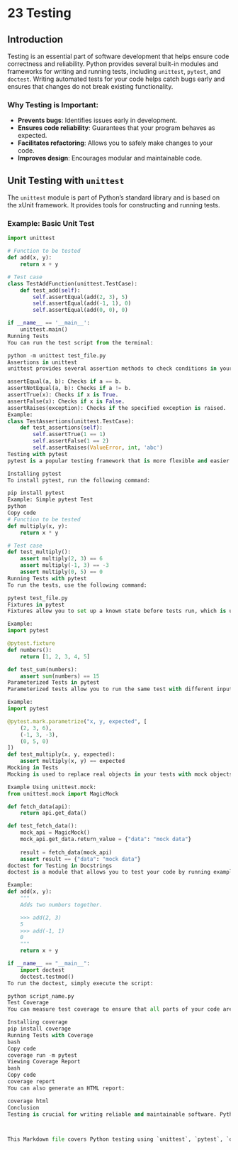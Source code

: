 # 23 Testing

## Introduction
Testing is an essential part of software development that helps ensure code correctness and reliability. Python provides several built-in modules and frameworks for writing and running tests, including `unittest`, `pytest`, and `doctest`. Writing automated tests for your code helps catch bugs early and ensures that changes do not break existing functionality.

### Why Testing is Important:
- **Prevents bugs**: Identifies issues early in development.
- **Ensures code reliability**: Guarantees that your program behaves as expected.
- **Facilitates refactoring**: Allows you to safely make changes to your code.
- **Improves design**: Encourages modular and maintainable code.

## Unit Testing with `unittest`
The `unittest` module is part of Python’s standard library and is based on the xUnit framework. It provides tools for constructing and running tests.

### Example: Basic Unit Test
```python
import unittest

# Function to be tested
def add(x, y):
    return x + y

# Test case
class TestAddFunction(unittest.TestCase):
    def test_add(self):
        self.assertEqual(add(2, 3), 5)
        self.assertEqual(add(-1, 1), 0)
        self.assertEqual(add(0, 0), 0)

if __name__ == '__main__':
    unittest.main()
Running Tests
You can run the test script from the terminal:

python -m unittest test_file.py
Assertions in unittest
unittest provides several assertion methods to check conditions in your tests:

assertEqual(a, b): Checks if a == b.
assertNotEqual(a, b): Checks if a != b.
assertTrue(x): Checks if x is True.
assertFalse(x): Checks if x is False.
assertRaises(exception): Checks if the specified exception is raised.
Example:
class TestAssertions(unittest.TestCase):
    def test_assertions(self):
        self.assertTrue(1 == 1)
        self.assertFalse(1 == 2)
        self.assertRaises(ValueError, int, 'abc')
Testing with pytest
pytest is a popular testing framework that is more flexible and easier to use than unittest. It provides rich features like fixtures, parameterized tests, and detailed error reporting.

Installing pytest
To install pytest, run the following command:

pip install pytest
Example: Simple pytest Test
python
Copy code
# Function to be tested
def multiply(x, y):
    return x * y

# Test case
def test_multiply():
    assert multiply(2, 3) == 6
    assert multiply(-1, 3) == -3
    assert multiply(0, 5) == 0
Running Tests with pytest
To run the tests, use the following command:

pytest test_file.py
Fixtures in pytest
Fixtures allow you to set up a known state before tests run, which is useful for initializing data or resources.

Example:
import pytest

@pytest.fixture
def numbers():
    return [1, 2, 3, 4, 5]

def test_sum(numbers):
    assert sum(numbers) == 15
Parameterized Tests in pytest
Parameterized tests allow you to run the same test with different inputs.

Example:
import pytest

@pytest.mark.parametrize("x, y, expected", [
    (2, 3, 6),
    (-1, 3, -3),
    (0, 5, 0)
])
def test_multiply(x, y, expected):
    assert multiply(x, y) == expected
Mocking in Tests
Mocking is used to replace real objects in your tests with mock objects to isolate the code being tested. This is useful for testing functions that depend on external systems, such as databases or APIs.

Example Using unittest.mock:
from unittest.mock import MagicMock

def fetch_data(api):
    return api.get_data()

def test_fetch_data():
    mock_api = MagicMock()
    mock_api.get_data.return_value = {"data": "mock data"}
    
    result = fetch_data(mock_api)
    assert result == {"data": "mock data"}
doctest for Testing in Docstrings
doctest is a module that allows you to test your code by running examples embedded in docstrings. It verifies that the examples in your documentation run correctly.

Example:
def add(x, y):
    """
    Adds two numbers together.

    >>> add(2, 3)
    5
    >>> add(-1, 1)
    0
    """
    return x + y

if __name__ == "__main__":
    import doctest
    doctest.testmod()
To run the doctest, simply execute the script:

python script_name.py
Test Coverage
You can measure test coverage to ensure that all parts of your code are being tested. The coverage package is a popular tool for this.

Installing coverage
pip install coverage
Running Tests with Coverage
bash
Copy code
coverage run -m pytest
Viewing Coverage Report
bash
Copy code
coverage report
You can also generate an HTML report:

coverage html
Conclusion
Testing is crucial for writing reliable and maintainable software. Python provides multiple tools like unittest, pytest, doctest, and mock for writing and running tests. Each tool offers unique features for different testing needs, ensuring that your code works as expected. Test coverage tools can help ensure that all parts of your code are adequately tested.



This Markdown file covers Python testing using `unittest`, `pytest`, `doctest`, and mocking with practical examples for each. It also includes information on running tests, test coverage, and using fixtures and parameterized tests. The structure ensures that it is visually appealing when previewed on GitHub.





